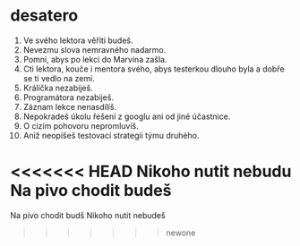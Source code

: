 # desatero

1. Ve svého lektora věřiti budeš.
1. Nevezmu slova nemravného nadarmo.
1. Pomni, abys po lekci do Marvina zašla.
1. Cti lektora, kouče i mentora svého, abys testerkou dlouho byla a dobře se ti vedlo na zemi.
1. Králíčka nezabiješ.
1. Programátora nezabiješ.
1. Záznam lekce nenasdílíš.
1. Nepokradeš úkolu řešení z googlu ani od jiné účastnice.
1. O cizím pohovoru nepromluvíš.
1. Aniž neopíšeš testovací strategii týmu druhého.

<<<<<<< HEAD
Nikoho nutit nebudu 
Na pivo chodit budeš
=======
Na pivo chodit budš
Nikoho nutit nebudeš
>>>>>>> newone
